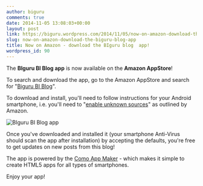 ```yaml
---
author: biguru
comments: true
date: 2014-11-05 13:08:03+00:00
layout: post
link: https://biguru.wordpress.com/2014/11/05/now-on-amazon-download-the-biguru-blog-app/
slug: now-on-amazon-download-the-biguru-blog-app
title: Now on Amazon - download the BIguru blog  app!
wordpress_id: 90
---
```


The **BIguru BI Blog app** is now available on the **Amazon AppStore**!

To search and download the app, go to the Amazon AppStore and search for "[Biguru BI Blog](http://www.amazon.com.au/Maloy-Manna-BIguru-BI-Blog/dp/B00NXX5KTW)".  

To download and install, you'll need to follow instructions for your Android smartphone, i.e. you'll need to "[enable unknown sources](http://www.amazon.com/gp/help/customer/display.html?nodeId=201482620)" as outlined by Amazon.

![BIguru BI Blog app](/post/8117-umjoml-_sl500_aa300_.jpg)

Once you've downloaded and installed it (your smartphone Anti-Virus should scan the app after installation) by accepting the defaults, you're free to get updates on new posts from this blog!

The app is powered by the [Como App Maker](http://www.como.com) - which makes it simple to create HTML5 apps for all types of smartphones.

Enjoy your app!
